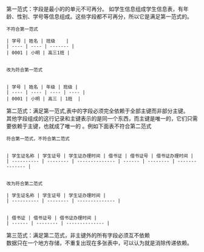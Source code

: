 第一范式：字段是最小的的单元不可再分。 
       如学生信息组成学生信息表，有年龄、性别、学号等信息组成。这些字段都不可再分，所以它是满足第一范式的。

    不符合第一范式

    | 学号 | 姓名 | 班级    |
    | ---- | ---- | ------- | 
    | 0001 | 小明 | 高三1班 | 


    改为符合第一范式


    | 学号 | 姓名 | 年级 | 班级 |
    | ---- | ---- | ---- | ---- |
    | 0001 | 小明 | 高三 | 1班  |



第二范式：满足第一范式,表中的字段必须完全依赖于全部主键而非部分主键。  
     其他字段组成的这行记录和主键表示的是同一个东西，而主键是唯一的，它们只需要依赖于主键，也就成了唯一的 。例如下面表不符合第二范式

    符合第一范式，不符合第二范式


    | 学生证名称 | 学生证号 | 学生证办理时间 | 借书证 | 借书证号 | 借书证办理时间 |
    | ---------- | -------- | -------------- | ------ | -------- | -------------- |


    改为符合第二范式

    | 学生证名称 | 学生证号 | 学生证办理时间 |
    | ---------- | -------- | -------------- |


    | 借书证 | 借书证号 | 借书证办理时间 |
    | ------ | -------- | -------------- |


第三范式：满足第二范式，非主键外的所有字段必须互不依赖   
   数据只在一个地方存储，不重复出现在多张表中，可以认为就是消除传递依赖。 
